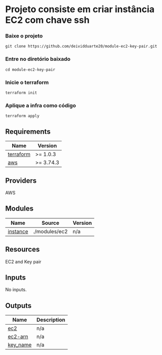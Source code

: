 # Projeto consiste em criar instância EC2 com chave ssh

### Baixe o projeto
`git clone https://github.com/deividduarte20/module-ec2-key-pair.git`

### Entre no diretório baixado
`cd module-ec2-key-pair`

### Inicie o terraform
`terraform init`

### Aplique a infra como código
`terraform apply`

## Requirements

| Name | Version |
|------|---------|
| <a name="requirement_terraform"></a> [terraform](#requirement\_terraform) | >= 1.0.3 |
| <a name="requirement_aws"></a> [aws](#requirement\_aws) | >= 3.74.3 |

## Providers

AWS

## Modules

| Name | Source | Version |
|------|--------|---------|
| <a name="module_instance"></a> [instance](#module\_instance) | ./modules/ec2 | n/a |

## Resources

EC2 and Key pair

## Inputs

No inputs.

## Outputs

| Name | Description |
|------|-------------|
| <a name="output_ec2"></a> [ec2](#output\_ec2) | n/a |
| <a name="output_ec2-arn"></a> [ec2-arn](#output\_ec2-arn) | n/a |
| <a name="output_key_name"></a> [key\_name](#output\_key\_name) | n/a |
